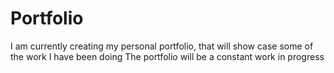 # Portfolio
I am currently creating my personal portfolio, that will show case some of the work I have been doing 
The portfolio will be a constant work in progress


